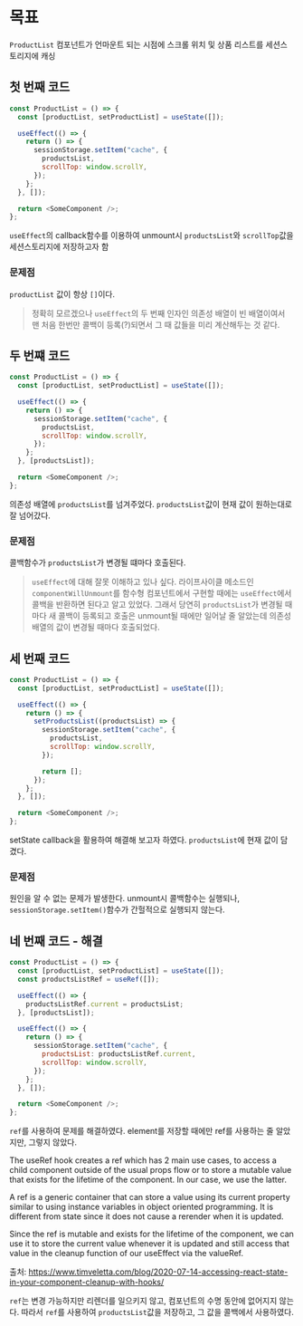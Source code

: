 # 목표

`ProductList` 컴포넌트가 언마운트 되는 시점에 스크롤 위치 및 상품 리스트를 세션스토리지에 캐싱

## 첫 번째 코드

```js
const ProductList = () => {
  const [productList, setProductList] = useState([]);

  useEffect(() => {
    return () => {
      sessionStorage.setItem("cache", {
        productsList,
        scrollTop: window.scrollY,
      });
    };
  }, []);

  return <SomeComponent />;
};
```

`useEffect`의 callback함수를 이용하여 unmount시 `productsList`와 `scrollTop`값을 세션스토리지에 저장하고자 함

### 문제점

`productList` 값이 항상 `[]`이다.

> 정확히 모르겠으나 `useEffect`의 두 번째 인자인 의존성 배열이 빈 배열이여서 맨 처음 한번만 콜백이 등록(?)되면서 그 때 값들을 미리 계산해두는 것 같다.

## 두 번쨰 코드

```js
const ProductList = () => {
  const [productList, setProductList] = useState([]);

  useEffect(() => {
    return () => {
      sessionStorage.setItem("cache", {
        productsList,
        scrollTop: window.scrollY,
      });
    };
  }, [productsList]);

  return <SomeComponent />;
};
```

의존성 배열에 `productsList`를 넘겨주었다. `productsList`값이 현재 값이 원하는대로 잘 넘어갔다.

### 문제점

콜백함수가 `productsList`가 변경될 떄마다 호출된다.

> `useEffect`에 대해 잘못 이해하고 있나 싶다. 라이프사이클 메소드인 `componentWillUnmount`를 함수형 컴포넌트에서 구현할 때에는 `useEffect`에서 콜백을 반환하면 된다고 알고 있었다. 그래서 당연히 `productsList`가 변경될 때마다 새 콜백이 등록되고 호출은 unmount될 때에만 일어날 줄 알았는데 의존성 배열의 값이 변경될 때마다 호출되었다.

## 세 번째 코드

```js
const ProductList = () => {
  const [productList, setProductList] = useState([]);

  useEffect(() => {
    return () => {
      setProductsList((productsList) => {
        sessionStorage.setItem("cache", {
          productsList,
          scrollTop: window.scrollY,
        });

        return [];
      });
    };
  }, []);

  return <SomeComponent />;
};
```

setState callback을 활용하여 해결해 보고자 하였다. `productsList`에 현재 값이 담겼다.

### 문제점

원인을 알 수 없는 문제가 발생한다. unmount시 콜백함수는 실행되나, `sessionStorage.setItem()`함수가 간헐적으로 실행되지 않는다.

## 네 번째 코드 - 해결

```js
const ProductList = () => {
  const [productList, setProductList] = useState([]);
  const productsListRef = useRef([]);

  useEffect(() => {
    productsListRef.current = productsList;
  }, [productsList]);

  useEffect(() => {
    return () => {
      sessionStorage.setItem("cache", {
        productsList: productsListRef.current,
        scrollTop: window.scrollY,
      });
    };
  }, []);

  return <SomeComponent />;
};
```

`ref`를 사용하여 문제를 해결하였다. element를 저장할 때에만 ref를 사용하는 줄 알았지만, 그렇지 않았다.

The useRef hook creates a ref which has 2 main use cases, to access a child component outside of the usual props flow or to store a mutable value that exists for the lifetime of the component. In our case, we use the latter.

A ref is a generic container that can store a value using its current property similar to using instance variables in object oriented programming. It is different from state since it does not cause a rerender when it is updated.

Since the ref is mutable and exists for the lifetime of the component, we can use it to store the current value whenever it is updated and still access that value in the cleanup function of our useEffect via the valueRef.

출처: https://www.timveletta.com/blog/2020-07-14-accessing-react-state-in-your-component-cleanup-with-hooks/

`ref`는 변경 가능하지만 리렌더를 일으키지 않고, 컴포넌트의 수명 동안에 없어지지 않는다. 따라서 `ref`를 사용하여 `productsList`값을 저장하고, 그 값을 콜백에서 사용하였다.
